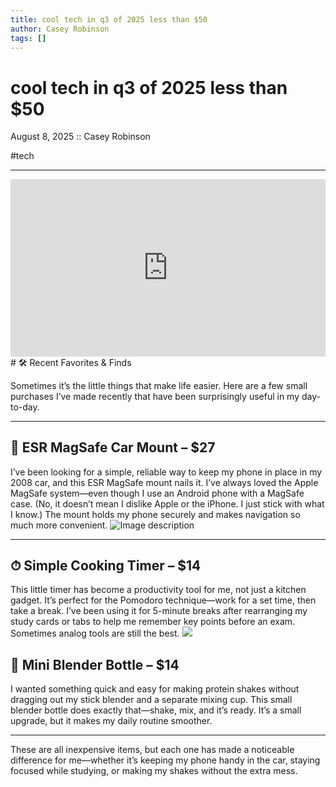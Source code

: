 ```yaml
---
title: cool tech in q3 of 2025 less than $50
author: Casey Robinson
tags: []
---
```


# cool tech in q3 of 2025 less than $50

August 8, 2025 :: Casey Robinson

#tech


---
<div style="position:relative; padding-bottom:56.25%; height:0; overflow:hidden;">
  <iframe src="https://www.youtube.com/embed/b_NnenM9L8Q"
      style="position:absolute; top:0; left:0; width:100%; height:100%; border:0;"
      allowfullscreen>
  </iframe>
</div>
# 🛠 Recent Favorites & Finds

Sometimes it’s the little things that make life easier. Here are a few small purchases I’ve made recently that have been surprisingly useful in my day-to-day.

---

## 🚗 ESR MagSafe Car Mount – $27

I’ve been looking for a simple, reliable way to keep my phone in place in my 2008 car, and this ESR MagSafe mount nails it. I’ve always loved the Apple MagSafe system—even though I use an Android phone with a MagSafe case. (No, it doesn’t mean I dislike Apple or the iPhone. I just stick with what I know.) The mount holds my phone securely and makes navigation so much more convenient.
![Image description](https://m.media-amazon.com/images/I/71iTcfL9vWL._AC_SL1500_.jpg)

---
## ⏱ Simple Cooking Timer – $14

This little timer has become a productivity tool for me, not just a kitchen gadget. It’s perfect for the Pomodoro technique—work for a set time, then take a break. I’ve been using it for 5-minute breaks after rearranging my study cards or tabs to help me remember key points before an exam. Sometimes analog tools are still the best.
![](https://m.media-amazon.com/images/I/51ovBdqiPEL._AC_.jpg)
## 🥤 Mini Blender Bottle – $14

I wanted something quick and easy for making protein shakes without dragging out my stick blender and a separate mixing cup. This small blender bottle does exactly that—shake, mix, and it’s ready. It’s a small upgrade, but it makes my daily routine smoother.

---
These are all inexpensive items, but each one has made a noticeable difference for me—whether it’s keeping my phone handy in the car, staying focused while studying, or making my shakes without the extra mess.